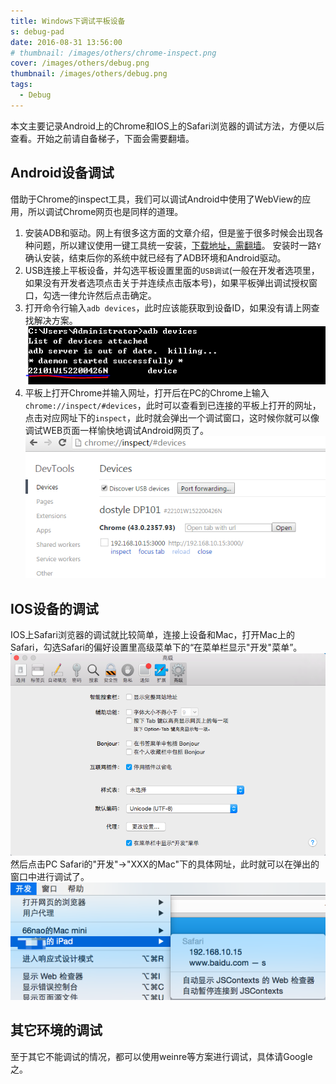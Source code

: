 ```yaml
---
title: Windows下调试平板设备
s: debug-pad
date: 2016-08-31 13:56:00
# thumbnail: /images/others/chrome-inspect.png
cover: /images/others/debug.png
thumbnail: /images/others/debug.png
tags:
  - Debug
---
```


本文主要记录Android上的Chrome和IOS上的Safari浏览器的调试方法，方便以后查看。开始之前请自备梯子，下面会需要翻墙。
<!-- more -->
## Android设备调试
借助于Chrome的inspect工具，我们可以调试Android中使用了WebView的应用，所以调试Chrome网页也是同样的道理。
1. 安装ADB和驱动。网上有很多这方面的文章介绍，但是鉴于很多时候会出现各种问题，所以建议使用一键工具统一安装，[下载地址，需翻墙](http://forum.xda-developers.com/showthread.php?p=48915118#post48915118)。
安装时一路`Y`确认安装，结束后你的系统中就已经有了ADB环境和Android驱动。
2. USB连接上平板设备，并勾选平板设置里面的`USB调试`(一般在开发者选项里，如果没有开发者选项点击关于并连续点击版本号)，如果平板弹出调试授权窗口，勾选一律允许然后点击确定。
3. 打开命令行输入`adb devices`，此时应该能获取到设备ID，如果没有请上网查找解决方案。
![](/images/others/adb-devices.png)
4. 平板上打开Chrome并输入网址，打开后在PC的Chrome上输入`chrome://inspect/#devices`，此时可以查看到已连接的平板上打开的网址，点击对应网址下的`inspect`，此时就会弹出一个调试窗口，这时候你就可以像调试WEB页面一样愉快地调试Android网页了。
![](/images/others/chrome-inspect.png)

## IOS设备的调试
IOS上Safari浏览器的调试就比较简单，连接上设备和Mac，打开Mac上的Safari，勾选Safari的偏好设置里高级菜单下的“在菜单栏显示"开发"菜单”。
![](/images/others/safari-develop.png)
然后点击PC Safari的"开发"->"XXX的Mac"下的具体网址，此时就可以在弹出的窗口中进行调试了。
![](/images/others/safari-devices.png)

## 其它环境的调试
至于其它不能调试的情况，都可以使用weinre等方案进行调试，具体请Google之。
